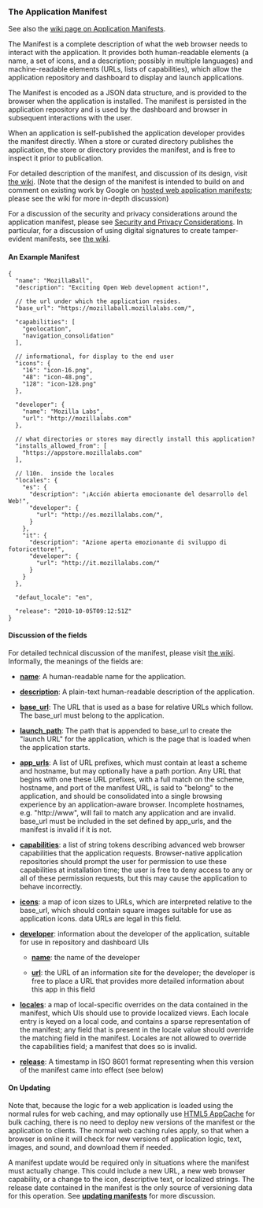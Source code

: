 ### The Application Manifest

See also the [wiki page on Application Manifests](http://wiki.mozilla.org/Labs/Apps/Manifest).

The Manifest is a complete description of what the web browser needs to interact with the application.  It provides both human-readable elements (a name, a set of icons, and a description; possibly in multiple languages) and machine-readable elements (URLs, lists of capabilities), which allow the application repository and dashboard to display and launch applications.

The Manifest is encoded as a JSON data structure, and is provided to the browser when the application is installed.  The manifest is persisted in the application repository and is used by the dashboard and browser in subsequent interactions with the user.

When an application is self-published the application developer provides the manifest directly.  When a store or curated directory publishes the application, the store or directory provides the manifest, and is free to inspect it prior to publication. <!-- FIXME: is the store free to modify it as well?  What is the authority of a manifest?  This could be answered/discussed with a wiki link. -->

For detailed description of the manifest, and discussion of its design, visit [the wiki](http://wiki.mozilla.org/Labs/Apps/Manifest).  (Note that the design of the manifest is intended to build on and comment on existing work by Google on [hosted web application manifests](http://code.google.com/chrome/apps/docs/developers_guide.html#live); please see the wiki for more in-depth discussion)

For a discussion of the security and privacy considerations around the application manifest, please see [Security and Privacy Considerations](security.html).  In particular, for a discussion of using digital signatures to create tamper-evident manifests, see [the wiki](http://wiki.mozilla.org/Labs/Apps/Manifest#Signatures).

#### An Example Manifest

    {
      "name": "MozillaBall",
      "description": "Exciting Open Web development action!",

      // the url under which the application resides.
      "base_url": "https://mozillaball.mozillalabs.com/",

      "capabilities": [
        "geolocation",
        "navigation_consolidation"
      ],

      // informational, for display to the end user
      "icons": {
        "16": "icon-16.png",
        "48": "icon-48.png",
        "128": "icon-128.png"
      },

      "developer": {
        "name": "Mozilla Labs",
        "url": "http://mozillalabs.com"
      },

      // what directories or stores may directly install this application?
      "installs_allowed_from": [
        "https://appstore.mozillalabs.com"
      ],

      // l10n.  inside the locales
      "locales": {
        "es": {
          "description": "¡Acción abierta emocionante del desarrollo del Web!",
          "developer": {
            "url": "http://es.mozillalabs.com/",
          }
        },
        "it": {
          "description": "Azione aperta emozionante di sviluppo di fotoricettore!",
          "developer": {
            "url": "http://it.mozillalabs.com/"
          }
        }
      },

      "defaut_locale": "en",

      "release": "2010-10-05T09:12:51Z"
    }

#### Discussion of the fields

For detailed technical discussion of the manifest, please visit [the wiki](http://wiki.mozilla.org/Labs/Apps/Manifest).  Informally, the meanings of the fields are:

* [**name**](http://wiki.mozilla.org/Labs/Apps/Manifest#name): A human-readable name for the application.

* [**description**](http://wiki.mozilla.org/Labs/Apps/Manifest#description): A plain-text human-readable description of the application.

* [**base_url**](http://wiki.mozilla.org/Labs/Apps/Manifest#base_url): The URL that is used as a base for relative URLs which follow.  The base_url must belong to the application.

* [**launch_path**](http://wiki.mozilla.org/Labs/Apps/Manifest#launch_path): The path that is appended to base_url to create the "launch URL" for the application, which is the page that is loaded when the application starts.

* [**app_urls**](http://wiki.mozilla.org/Labs/Apps/Manifest#app_urls): A list of URL prefixes, which must contain at least a scheme and hostname, but may optionally have a path portion.  Any URL that begins with one these URL prefixes, with a full match on the scheme, hostname, and port of the manifest URL, is said to "belong" to the application, and should be consolidated into a single browsing experience by an application-aware browser.  Incomplete hostnames, e.g. "http://www", will fail to match any application and are invalid.  base_url must be included in the set defined by app_urls, and the manifest is invalid if it is not.

* [**capabilities**](http://wiki.mozilla.org/Labs/Apps/Manifest#capabilities): a list of string tokens describing advanced web browser capabilities that the application requests.  Browser-native application repositories should prompt the user for permission to use these capabilities at installation time; the user is free to deny access to any or all of these permission requests, but this may cause the application to behave incorrectly.

* [**icons**](http://wiki.mozilla.org/Labs/Apps/Manifest#icons): a map of icon sizes to URLs, which are interpreted relative to the base_url, which should contain square images suitable for use as application icons.  data URLs are legal in this field.

* [**developer**](http://wiki.mozilla.org/Labs/Apps/Manifest#developer): information about the developer of the application, suitable for use in repository and dashboard UIs

    * [**name**](http://wiki.mozilla.org/Labs/Apps/Manifest#developer.name): the name of the developer

    * [**url**](http://wiki.mozilla.org/Labs/Apps/Manifest#developer.url): the URL of an information site for the developer; the developer is free to place a URL that provides more detailed information about this app in this field

* [**locales**](http://wiki.mozilla.org/Labs/Apps/Manifest#locales): a map of local-specific overrides on the data contained in the manifest, which UIs should use to provide localized views.  Each locale entry is keyed on a local code, and contains a sparse representation of the manifest; any field that is present in the locale value should override the matching field in the manifest.  Locales are not allowed to override the capabilities field; a manifest that does so is invalid.

* [**release**](http://wiki.mozilla.org/Labs/Apps/Manifest#release): A timestamp in ISO 8601 format representing when this version of the manifest came into effect (see below)

#### On Updating

Note that, because the logic for a web application is loaded using the normal rules for web caching, and may optionally use [HTML5 AppCache](http://www.whatwg.org/specs/web-apps/current-work/multipage/offline.html#offline) for bulk caching, there is no need to deploy new versions of the manifest or the application to clients.  The normal web caching rules apply, so that when a browser is online it will check for new versions of application logic, text, images, and sound, and download them if needed.

A manifest update would be required only in situations where the manifest must actually change.  This could include a new URL, a new web browser capability, or a change to the icon, descriptive text, or localized strings.  The release date contained in the manifest is the only source of versioning data for this operation.  See [**updating manifests**](http://wiki.mozilla.org/Labs/Apps/Manifest) for more discussion.